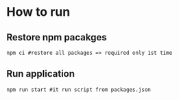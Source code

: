 # How to run

## Restore npm pacakges

```shell
npm ci #restore all packages => required only 1st time
```

## Run application

```shell
npm run start #it run script from packages.json
```
